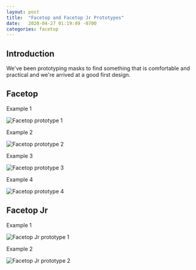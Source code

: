 ```yaml
---
layout: post
title:  "Facetop and Facetop Jr Prototypes"
date:   2020-04-27 01:19:49 -0700
categories: facetop
---
```


## Introduction

We've been prototyping masks to find something that is comfortable and practical and we're arrived at a good first design.

## Facetop

Example 1

![Facetop prototype 1](/assets/facetop-prototype-1.jpg)

Example 2

![Facetop prototype 2](/assets/facetop-prototype-2.jpg)

Example 3

![Facetop prototype 3](/assets/facetop-prototype-3.jpg)

Example 4

![Facetop prototype 4](/assets/facetop-prototype-4.jpg)

## Facetop Jr

Example 1

![Facetop Jr prototype 1](/assets/facetop-jr-prototype-1.jpg)

Example 2

![Facetop Jr prototype 2](/assets/facetop-jr-prototype-2.jpg)
